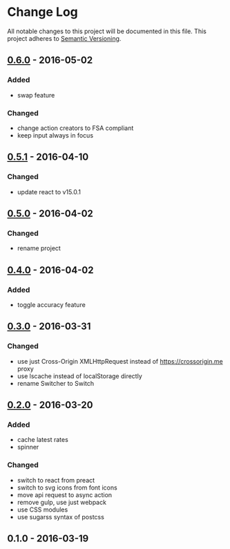# Change Log
All notable changes to this project will be documented in this file.
This project adheres to [Semantic Versioning](http://semver.org/).

## [0.6.0] - 2016-05-02
### Added
- swap feature

### Changed
- change action creators to FSA compliant
- keep input always in focus

## [0.5.1] - 2016-04-10
### Changed
- update react to v15.0.1

## [0.5.0] - 2016-04-02
### Changed
- rename project

## [0.4.0] - 2016-04-02
### Added
- toggle accuracy feature

## [0.3.0] - 2016-03-31
### Changed
- use just Cross-Origin XMLHttpRequest instead of https://crossorigin.me proxy
- use lscache instead of localStorage directly
- rename Switcher to Switch

## [0.2.0] - 2016-03-20
### Added
- cache latest rates
- spinner

### Changed
- switch to react from preact
- switch to svg icons from font icons
- move api request to async action
- remove gulp, use just webpack
- use CSS modules
- use sugarss syntax of postcss

## 0.1.0 - 2016-03-19

[0.6.0]: https://github.com/sadorlovsky/currency-converter/compare/v0.5.1...v0.6.0
[0.5.1]: https://github.com/sadorlovsky/currency-converter/compare/v0.5.0...v0.5.1
[0.5.0]: https://github.com/sadorlovsky/currency-converter/compare/v0.4.0...v0.5.0
[0.4.0]: https://github.com/sadorlovsky/currency-converter/compare/v0.3.0...v0.4.0
[0.3.0]: https://github.com/sadorlovsky/currency-converter/compare/v0.2.0...v0.3.0
[0.2.0]: https://github.com/sadorlovsky/currency-converter/compare/v0.1.0...v0.2.0
